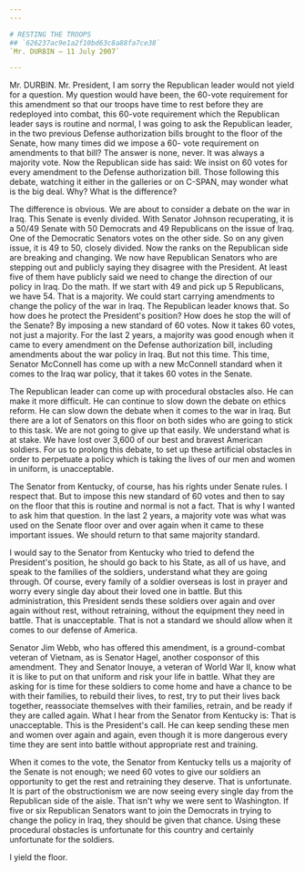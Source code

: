 ```yaml
---
---

# RESTING THE TROOPS
## `626237ac9e1a2f10bd63c8a88fa7ce38`
`Mr. DURBIN — 11 July 2007`

---
```



Mr. DURBIN. Mr. President, I am sorry the Republican leader would not 
yield for a question. My question would have been, the 60-vote 
requirement for this amendment so that our troops have time to rest 
before they are redeployed into combat, this 60-vote requirement which 
the Republican leader says is routine and normal, I was going to ask 
the Republican leader, in the two previous Defense authorization bills 
brought to the floor of the Senate, how many times did we impose a 60-
vote requirement on amendments to that bill? The answer is none, never. 
It was always a majority vote. Now the Republican side has said: We 
insist on 60 votes for every amendment to the Defense authorization 
bill. Those following this debate, watching it either in the galleries 
or on C-SPAN, may wonder what is the big deal. Why? What is the 
difference?

The difference is obvious. We are about to consider a debate on the 
war in Iraq. This Senate is evenly divided. With Senator Johnson 
recuperating, it is a 50/49 Senate with 50 Democrats and 49 Republicans 
on the issue of Iraq. One of the Democratic Senators votes on the other 
side. So on any given issue, it is 49 to 50, closely divided. Now the 
ranks on the Republican side are breaking and changing. We now have 
Republican Senators who are stepping out and publicly saying they 
disagree with the President. At least five of them have publicly said 
we need to change the direction of our policy in Iraq. Do the math. If 
we start with 49 and pick up 5 Republicans, we have 54. That is a 
majority. We could start carrying amendments to change the policy of 
the war in Iraq. The Republican leader knows that. So how does he 
protect the President's position? How does he stop the will of the 
Senate? By imposing a new standard of 60 votes. Now it takes 60 votes, 
not just a majority. For the last 2 years, a majority was good enough 
when it came to every amendment on the Defense authorization bill, 
including amendments about the war policy in Iraq. But not this time. 
This time, Senator McConnell has come up with a new McConnell standard 
when it comes to the Iraq war policy, that it takes 60 votes in the 
Senate.


The Republican leader can come up with procedural obstacles also. He 
can make it more difficult. He can continue to slow down the debate on 
ethics reform. He can slow down the debate when it comes to the war in 
Iraq. But there are a lot of Senators on this floor on both sides who 
are going to stick to this task. We are not going to give up that 
easily. We understand what is at stake. We have lost over 3,600 of our 
best and bravest American soldiers. For us to prolong this debate, to 
set up these artificial obstacles in order to perpetuate a policy which 
is taking the lives of our men and women in uniform, is unacceptable.

The Senator from Kentucky, of course, has his rights under Senate 
rules. I respect that. But to impose this new standard of 60 votes and 
then to say on the floor that this is routine and normal is not a fact. 
That is why I wanted to ask him that question. In the last 2 years, a 
majority vote was what was used on the Senate floor over and over again 
when it came to these important issues. We should return to that same 
majority standard.

I would say to the Senator from Kentucky who tried to defend the 
President's position, he should go back to his State, as all of us 
have, and speak to the families of the soldiers, understand what they 
are going through. Of course, every family of a soldier overseas is 
lost in prayer and worry every single day about their loved one in 
battle. But this administration, this President sends these soldiers 
over again and over again without rest, without retraining, without the 
equipment they need in battle. That is unacceptable. That is not a 
standard we should allow when it comes to our defense of America.

Senator Jim Webb, who has offered this amendment, is a ground-combat 
veteran of Vietnam, as is Senator Hagel, another cosponsor of this 
amendment. They and Senator Inouye, a veteran of World War II, know 
what it is like to put on that uniform and risk your life in battle. 
What they are asking for is time for these soldiers to come home and 
have a chance to be with their families, to rebuild their lives, to 
rest, try to put their lives back together, reassociate themselves with 
their families, retrain, and be ready if they are called again. What I 
hear from the Senator from Kentucky is: That is unacceptable. This is 
the President's call. He can keep sending these men and women over 
again and again, even though it is more dangerous every time they are 
sent into battle without appropriate rest and training.

When it comes to the vote, the Senator from Kentucky tells us a 
majority of the Senate is not enough; we need 60 votes to give our 
soldiers an opportunity to get the rest and retraining they deserve. 
That is unfortunate. It is part of the obstructionism we are now seeing 
every single day from the Republican side of the aisle. That isn't why 
we were sent to Washington. If five or six Republican Senators want to 
join the Democrats in trying to change the policy in Iraq, they should 
be given that chance. Using these procedural obstacles is unfortunate 
for this country and certainly unfortunate for the soldiers.

I yield the floor.